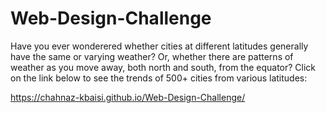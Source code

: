 # Web-Design-Challenge
Have you ever wonderered whether cities at different latitudes generally have the same or varying weather? 
Or, whether there are patterns of weather as you move away, both north and south, from the equator?
Click on the link below to see the trends of 500+ cities from various latitudes:

https://chahnaz-kbaisi.github.io/Web-Design-Challenge/

